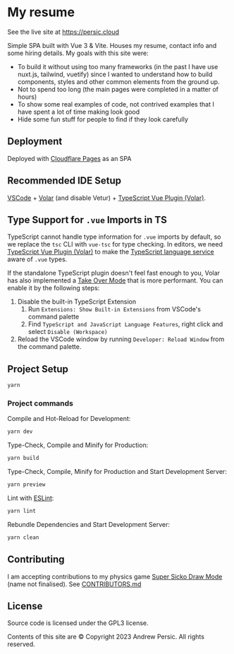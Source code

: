 # My resume

See the live site at https://persic.cloud

Simple SPA built with Vue 3 & Vite. Houses my resume, contact info and some hiring details. My goals with this site were:
- To build it without using too many frameworks (in the past I have use nuxt.js, tailwind, vuetify) since I wanted to understand how to build components, styles and other common elements from the ground up.
- Not to spend too long (the main pages were completed in a matter of hours)
- To show some real examples of code, not contrived examples that I have spent a lot of time making look good
- Hide some fun stuff for people to find if they look carefully

## Deployment

Deployed with [Cloudflare Pages](https://pages.cloudflare.com/) as an SPA

## Recommended IDE Setup

[VSCode](https://code.visualstudio.com/) + [Volar](https://marketplace.visualstudio.com/items?itemName=johnsoncodehk.volar) (and disable Vetur) + [TypeScript Vue Plugin (Volar)](https://marketplace.visualstudio.com/items?itemName=johnsoncodehk.vscode-typescript-vue-plugin).

## Type Support for `.vue` Imports in TS

TypeScript cannot handle type information for `.vue` imports by default, so we replace the `tsc` CLI with `vue-tsc` for type checking. In editors, we need [TypeScript Vue Plugin (Volar)](https://marketplace.visualstudio.com/items?itemName=johnsoncodehk.vscode-typescript-vue-plugin) to make the [TypeScript language service](https://github.com/microsoft/TypeScript/wiki/Using-the-Language-Service-API) aware of `.vue` types.

If the standalone TypeScript plugin doesn't feel fast enough to you, Volar has also implemented a [Take Over Mode](https://github.com/johnsoncodehk/volar/discussions/471#discussioncomment-1361669) that is more performant. You can enable it by the following steps:

1. Disable the built-in TypeScript Extension
    1) Run `Extensions: Show Built-in Extensions` from VSCode's command palette
    2) Find `TypeScript and JavaScript Language Features`, right click and select `Disable (Workspace)`
2. Reload the VSCode window by running `Developer: Reload Window` from the command palette.

## Project Setup

```sh
yarn
```

### Project commands

Compile and Hot-Reload for Development:

```sh
yarn dev
```

Type-Check, Compile and Minify for Production:

```sh
yarn build
```

Type-Check, Compile, Minify for Production and Start Development Server:

```sh
yarn preview
```

Lint with [ESLint](https://eslint.org/):

```sh
yarn lint
```

Rebundle Dependencies and Start Development Server:

```sh
yarn clean
```

## Contributing

I am accepting contributions to my physics game [Super Sicko Draw Mode](https://persic.cloud/draw) (name not finalised). See [CONTRIBUTORS.md](./CONTRIBUTORS.md)

## License

Source code is licensed under the GPL3 license.

Contents of this site are © Copyright 2023 Andrew Persic. All rights reserved.